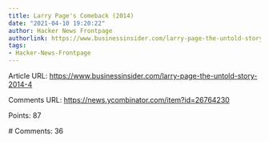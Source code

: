 ```yaml
---
title: Larry Page's Comeback (2014)
date: "2021-04-10 19:20:22"
author: Hacker News Frontpage
authorlink: https://www.businessinsider.com/larry-page-the-untold-story-2014-4
tags:
- Hacker-News-Frontpage
---
```


<p>Article URL: <a href="https://www.businessinsider.com/larry-page-the-untold-story-2014-4">https://www.businessinsider.com/larry-page-the-untold-story-2014-4</a></p>
<p>Comments URL: <a href="https://news.ycombinator.com/item?id=26764230">https://news.ycombinator.com/item?id=26764230</a></p>
<p>Points: 87</p>
<p># Comments: 36</p>
